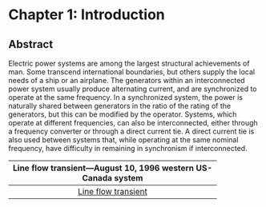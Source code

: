 # Chapter 1: Introduction
## Abstract
Electric power systems are among the largest structural achievements of man. Some transcend international boundaries, but others supply the local needs of a ship or an airplane. The generators within an interconnected power system usually produce alternating current, and are synchronized to operate at the same frequency. In a synchronized system, the power is naturally shared between generators in the ratio of the rating of the generators, but this can be modified by the operator. Systems, which operate at different frequencies, can also be interconnected, either through a frequency converter or through a direct current tie. A direct current tie is also used between systems that, while operating at the same nominal frequency, have difficulty in remaining in synchronism if interconnected.

| <div style="width:400px">Line flow transient—August 10, 1996 western US-Canada system</div> |
|:---------------------------------------:|
| [Line flow transient](/figures/fig_1p1.png) |
